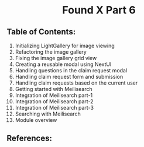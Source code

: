<h1 align='center'>Found X Part 6</h1>

## Table of Contents:

1. Initializing LightGallery for image viewing
2. Refactoring the image gallery
3. Fixing the image gallery grid view
4. Creating a reusable modal using NextUI
5. Handling questions in the claim request modal
6. Handling claim request form and submission
7. Handling claim requests based on the current user
8. Getting started with Meilisearch
9. Integration of Meilisearch part-1
10. Integration of Meilisearch part-2
11. Integration of Meilisearch part-3
12. Searching with Meilisearch
13. Module overview

## References:
